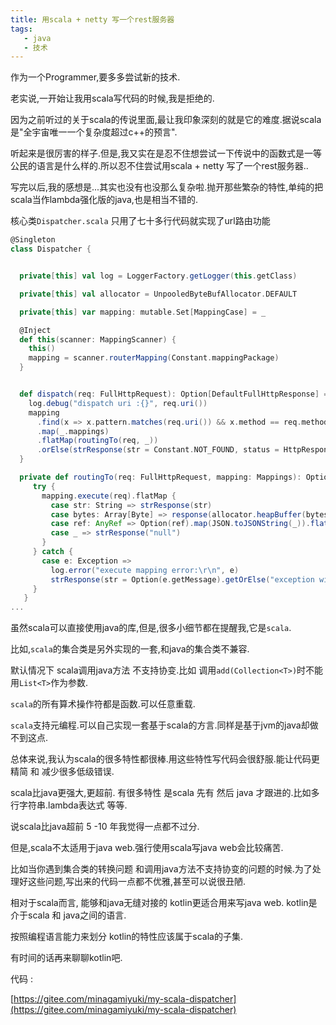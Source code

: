 ```yaml
---
title: 用scala + netty 写一个rest服务器
tags: 
   - java
   - 技术
---
```



作为一个Programmer,要多多尝试新的技术.

老实说,一开始让我用scala写代码的时候,我是拒绝的.

因为之前听过的关于scala的传说里面,最让我印象深刻的就是它的难度.据说scala是"全宇宙唯一一个复杂度超过c++的预言".

听起来是很厉害的样子.但是,我又实在是忍不住想尝试一下传说中的函数式是一等公民的语言是什么样的.所以忍不住尝试用scala + netty 写了一个rest服务器..

写完以后,我的感想是...其实也没有也没那么复杂啦.抛开那些繁杂的特性,单纯的把scala当作lambda强化版的java,也是相当不错的.


核心类`Dispatcher.scala` 只用了七十多行代码就实现了url路由功能

```scala
@Singleton
class Dispatcher {


  private[this] val log = LoggerFactory.getLogger(this.getClass)

  private[this] val allocator = UnpooledByteBufAllocator.DEFAULT

  private[this] var mapping: mutable.Set[MappingCase] = _

  @Inject
  def this(scanner: MappingScanner) {
    this()
    mapping = scanner.routerMapping(Constant.mappingPackage)
  }


  def dispatch(req: FullHttpRequest): Option[DefaultFullHttpResponse] = {
    log.debug("dispatch uri :{}", req.uri())
    mapping
      .find(x => x.pattern.matches(req.uri()) && x.method == req.method.toString.toUpperCase)
      .map(_.mappings)
      .flatMap(routingTo(req, _))
      .orElse(strResponse(str = Constant.NOT_FOUND, status = HttpResponseStatus.NOT_FOUND))
  }

  private def routingTo(req: FullHttpRequest, mapping: Mappings): Option[DefaultFullHttpResponse] = {
     try {
       mapping.execute(req).flatMap {
         case str: String => strResponse(str)
         case bytes: Array[Byte] => response(allocator.heapBuffer(bytes.length).writeBytes(bytes), contentType = "application/octet-stream")
         case ref: AnyRef => Option(ref).map(JSON.toJSONString(_)).flatMap(strResponse(_, contentType = "application/json"))
         case _ => strResponse("null")
       }
     } catch {
       case e: Exception =>
         log.error("execute mapping error:\r\n", e)
         strResponse(str = Option(e.getMessage).getOrElse("exception with 417"), status = HttpResponseStatus.EXPECTATION_FAILED)
     }
   }
...
```



虽然scala可以直接使用java的库,但是,很多小细节都在提醒我,它是`scala`.

比如,`scala`的集合类是另外实现的一套,和java的集合类不兼容.

默认情况下 scala调用java方法 不支持协变.比如 调用`add(Collection<T>)`时不能用`List<T>`作为参数.

`scala`的所有算术操作符都是函数.可以任意重载.

`scala`支持元编程.可以自己实现一套基于scala的方言.同样是基于jvm的java却做不到这点.



总体来说,我认为scala的很多特性都很棒.用这些特性写代码会很舒服.能让代码更精简 和 减少很多低级错误.

scala比java更强大,更超前. 有很多特性 是scala 先有 然后 java 才跟进的.比如多行字符串.lambda表达式 等等.

说scala比java超前 5 -10 年我觉得一点都不过分. 



但是,scala不太适用于java web.强行使用scala写java web会比较痛苦.

比如当你遇到集合类的转换问题 和调用java方法不支持协变的问题的时候.为了处理好这些问题,写出来的代码一点都不优雅,甚至可以说很丑陋.



相对于scala而言, 能够和java无缝对接的 kotlin更适合用来写java web. kotlin是介于scala 和 java之间的语言.

按照编程语言能力来划分 kotlin的特性应该属于scala的子集.

有时间的话再来聊聊kotlin吧.



代码 : 

[https://gitee.com/minagamiyuki/my-scala-dispatcher](https://gitee.com/minagamiyuki/my-scala-dispatcher)


